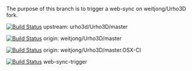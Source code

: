 The purpose of this branch is to trigger a web-sync on weitjong/Urho3D fork.

[![Build Status](https://travis-ci.org/urho3d/Urho3D.png?branch=master)](https://travis-ci.org/urho3d/Urho3D?branch=master) upstream: urho3d/Urho3D/master

[![Build Status](https://travis-ci.org/weitjong/Urho3D.png?branch=master)](https://travis-ci.org/weitjong/Urho3D?branch=master) origin: weitjong/Urho3D/master

[![Build Status](https://travis-ci.org/weitjong/Urho3D.png?branch=master.OSX-CI)](https://travis-ci.org/weitjong/Urho3D?branch=master.OSX-CI) origin: weitjong/Urho3D/master.OSX-CI

[![Build Status](https://travis-ci.org/weitjong/Urho3D.png?branch=web-sync-trigger)](https://travis-ci.org/weitjong/Urho3D?branch=web-sync-trigger) web-sync-trigger
